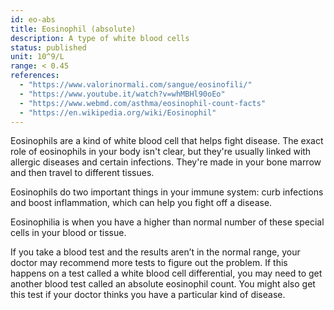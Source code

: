 ```yaml
---
id: eo-abs
title: Eosinophil (absolute)
description: A type of white blood cells
status: published
unit: 10^9/L
range: < 0.45
references:
  - "https://www.valorinormali.com/sangue/eosinofili/"
  - "https://www.youtube.it/watch?v=whMBHl90oEo"
  - "https://www.webmd.com/asthma/eosinophil-count-facts"
  - "https://en.wikipedia.org/wiki/Eosinophil"
---
```


Eosinophils are a kind of white blood cell that helps fight disease. The exact role of eosinophils in your body isn't clear, but they're usually linked with allergic diseases and certain infections. They're made in your bone marrow and then travel to different tissues.

Eosinophils do two important things in your immune system: curb infections and boost inflammation, which can help you fight off a disease.

Eosinophilia is when you have a higher than normal number of these special cells in your blood or tissue.

If you take a blood test and the results aren’t in the normal range, your doctor may recommend more tests to figure out the problem. If this happens on a test called a white blood cell differential, you may need to get another blood test called an absolute eosinophil count. You might also get this test if your doctor thinks you have a particular kind of disease.
